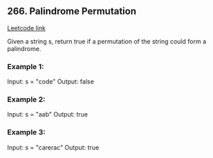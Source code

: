 ## 266. Palindrome Permutation
[Leetcode link](https://leetcode.com/problems/palindrome-permutation/)

Given a string s, return true if a permutation of the string could form a palindrome.

 

### Example 1:

Input: s = "code"
Output: false

### Example 2:

Input: s = "aab"
Output: true

### Example 3:

Input: s = "carerac"
Output: true
